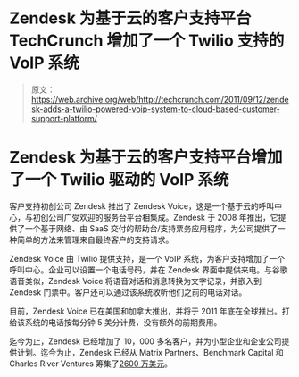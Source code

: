 # Zendesk 为基于云的客户支持平台 TechCrunch 增加了一个 Twilio 支持的 VoIP 系统

> 原文：<https://web.archive.org/web/http://techcrunch.com/2011/09/12/zendesk-adds-a-twilio-powered-voip-system-to-cloud-based-customer-support-platform/>

# Zendesk 为基于云的客户支持平台增加了一个 Twilio 驱动的 VoIP 系统

客户支持初创公司 Zendesk 推出了 Zendesk Voice，这是一个基于云的呼叫中心，与初创公司广受欢迎的服务台平台相集成。Zendesk 于 2008 年推出，它提供了一个基于网络、由 SaaS 交付的帮助台/支持票务应用程序，为公司提供了一种简单的方法来管理来自最终客户的支持请求。

Zendesk Voice 由 Twilio 提供支持，是一个 VoIP 系统，为客户支持增加了一个呼叫中心。企业可以设置一个电话号码，并在 Zendesk 界面中提供来电。与谷歌语音类似，Zendesk Voice 将语音对话和消息转换为文字记录，并嵌入到 Zendesk 门票中。客户还可以通过该系统收听他们之前的电话对话。

目前，Zendesk Voice 已在美国和加拿大推出，并将于 2011 年底在全球推出。打给该系统的电话按每分钟 5 美分计费，没有额外的前期费用。

迄今为止，Zendesk 已经增加了 10，000 多名客户，并为小型企业和企业公司提供计划。迄今为止，Zendesk 已经从 Matrix Partners、Benchmark Capital 和 Charles River Ventures 筹集了[2600 万美元](https://web.archive.org/web/20230203132201/https://techcrunch.com/2010/12/06/help-desk-software-developer-zendesk-raises-19-million/)。